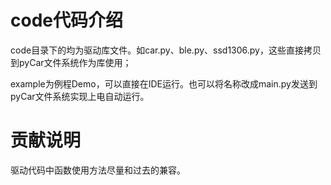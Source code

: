 # code代码介绍

code目录下的均为驱动库文件。如car.py、ble.py、ssd1306.py，这些直接拷贝到pyCar文件系统作为库使用；
    
example为例程Demo，可以直接在IDE运行。也可以将名称改成main.py发送到pyCar文件系统实现上电自动运行。
    
# 贡献说明
驱动代码中函数使用方法尽量和过去的兼容。